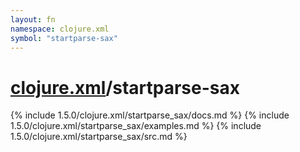 ```yaml
---
layout: fn
namespace: clojure.xml
symbol: "startparse-sax"
---
```


# [clojure.xml](../)/startparse-sax

{% include 1.5.0/clojure.xml/startparse_sax/docs.md %}
{% include 1.5.0/clojure.xml/startparse_sax/examples.md %}
{% include 1.5.0/clojure.xml/startparse_sax/src.md %}


